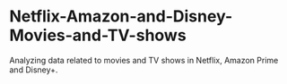 # Netflix-Amazon-and-Disney-Movies-and-TV-shows
Analyzing data related to movies and TV shows in Netflix, Amazon Prime and Disney+.
